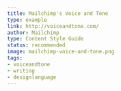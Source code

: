 ```yaml
---
title: Mailchimp's Voice and Tone
type: example
link: http://voiceandtone.com/
author: Mailchimp
type: Content Style Guide
status: recommended
image: mailchimp-voice-and-tone.png
tags:
- voiceandtone
- writing
- designlanguage
---
```

